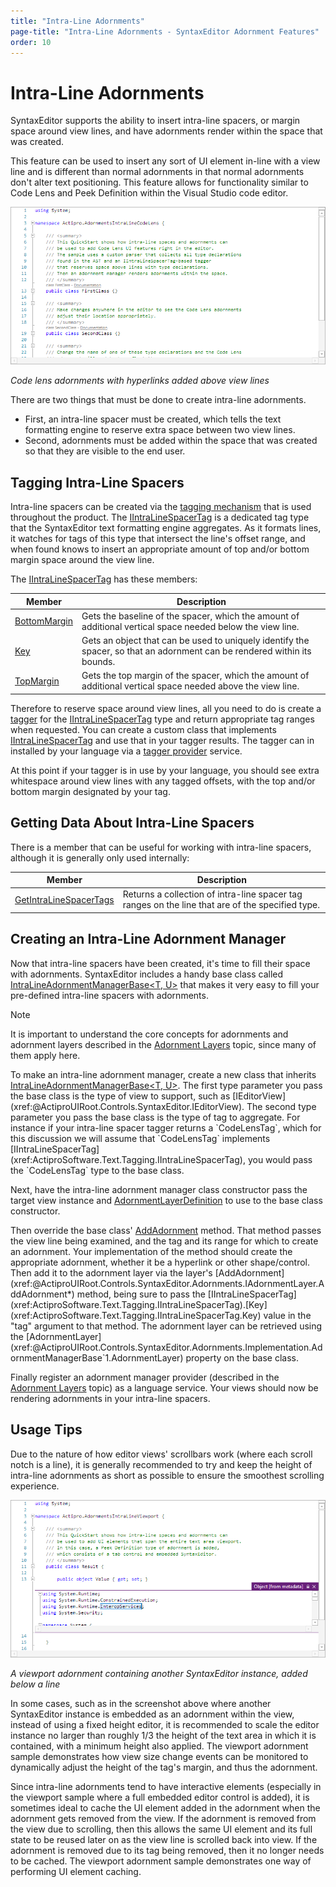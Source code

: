 ```yaml
---
title: "Intra-Line Adornments"
page-title: "Intra-Line Adornments - SyntaxEditor Adornment Features"
order: 10
---
```

# Intra-Line Adornments

SyntaxEditor supports the ability to insert intra-line spacers, or margin space around view lines, and have adornments render within the space that was created.

This feature can be used to insert any sort of UI element in-line with a view line and is different than normal adornments in that normal adornments don't alter text positioning.  This feature allows for functionality similar to Code Lens and Peek Definition within the Visual Studio code editor.

![Screenshot](../../images/intra-line-code-lens-adornment.png)

*Code lens adornments with hyperlinks added above view lines*

There are two things that must be done to create intra-line adornments.

- First, an intra-line spacer must be created, which tells the text formatting engine to reserve extra space between two view lines.
- Second, adornments must be added within the space that was created so that they are visible to the end user.

## Tagging Intra-Line Spacers

Intra-line spacers can be created via the [tagging mechanism](../../text-parsing/tagging/index.md) that is used throughout the product.  The [IIntraLineSpacerTag](xref:ActiproSoftware.Text.Tagging.IIntraLineSpacerTag) is a dedicated tag type that the SyntaxEditor text formatting engine aggregates.  As it formats lines, it watches for tags of this type that intersect the line's offset range, and when found knows to insert an appropriate amount of top and/or bottom margin space around the view line.

The [IIntraLineSpacerTag](xref:ActiproSoftware.Text.Tagging.IIntraLineSpacerTag) has these members:

| Member | Description |
|-----|-----|
| [BottomMargin](xref:ActiproSoftware.Text.Tagging.IIntraLineSpacerTag.BottomMargin) | Gets the baseline of the spacer, which the amount of additional vertical space needed below the view line. |
| [Key](xref:ActiproSoftware.Text.Tagging.IIntraLineSpacerTag.Key) | Gets an object that can be used to uniquely identify the spacer, so that an adornment can be rendered within its bounds. |
| [TopMargin](xref:ActiproSoftware.Text.Tagging.IIntraLineSpacerTag.TopMargin) | Gets the top margin of the spacer, which the amount of additional vertical space needed above the view line. |

Therefore to reserve space around view lines, all you need to do is create a [tagger](../../text-parsing/tagging/taggers.md) for the [IIntraLineSpacerTag](xref:ActiproSoftware.Text.Tagging.IIntraLineSpacerTag) type and return appropriate tag ranges when requested.  You can create a custom class that implements [IIntraLineSpacerTag](xref:ActiproSoftware.Text.Tagging.IIntraLineSpacerTag) and use that in your tagger results.  The tagger can in installed by your language via a [tagger provider](../../text-parsing/tagging/taggers.md) service.

At this point if your tagger is in use by your language, you should see extra whitespace around view lines with any tagged offsets, with the top and/or bottom margin designated by your tag.

## Getting Data About Intra-Line Spacers

There is a member that can be useful for working with intra-line spacers, although it is generally only used internally:

| Member | Description |
|-----|-----|
| [GetIntraLineSpacerTags](xref:@ActiproUIRoot.Controls.SyntaxEditor.ITextViewLine.GetIntraLineSpacerTags*) | Returns a collection of intra-line spacer tag ranges on the line that are of the specified type. |

## Creating an Intra-Line Adornment Manager

Now that intra-line spacers have been created, it's time to fill their space with adornments.  SyntaxEditor includes a handy base class called [IntraLineAdornmentManagerBase<T, U>](xref:@ActiproUIRoot.Controls.SyntaxEditor.Adornments.Implementation.IntraLineAdornmentManagerBase`2) that makes it very easy to fill your pre-defined intra-line spacers with adornments.

> [!NOTE]
> It is important to understand the core concepts for adornments and adornment layers described in the [Adornment Layers](adornment-layers.md) topic, since many of them apply here.

To make an intra-line adornment manager, create a new class that inherits [IntraLineAdornmentManagerBase<T, U>](xref:@ActiproUIRoot.Controls.SyntaxEditor.Adornments.Implementation.IntraLineAdornmentManagerBase`2).  The first type parameter you pass the base class is the type of view to support, such as [IEditorView](xref:@ActiproUIRoot.Controls.SyntaxEditor.IEditorView).  The second type parameter you pass the base class is the type of tag to aggregate.  For instance if your intra-line spacer tagger returns a `CodeLensTag`, which for this discussion we will assume that `CodeLensTag` implements [IIntraLineSpacerTag](xref:ActiproSoftware.Text.Tagging.IIntraLineSpacerTag), you would pass the `CodeLensTag` type to the base class.

Next, have the intra-line adornment manager class constructor pass the target view instance and [AdornmentLayerDefinition](xref:@ActiproUIRoot.Controls.SyntaxEditor.Adornments.AdornmentLayerDefinition) to use to the base class constructor.

Then override the base class' [AddAdornment](xref:@ActiproUIRoot.Controls.SyntaxEditor.Adornments.Implementation.IntraLineAdornmentManagerBase`2.AddAdornment*) method.  That method passes the view line being examined, and the tag and its range for which to create an adornment.  Your implementation of the method should create the appropriate adornment, whether it be a hyperlink or other shape/control.  Then add it to the adornment layer via the layer's [AddAdornment](xref:@ActiproUIRoot.Controls.SyntaxEditor.Adornments.IAdornmentLayer.AddAdornment*) method, being sure to pass the [IIntraLineSpacerTag](xref:ActiproSoftware.Text.Tagging.IIntraLineSpacerTag).[Key](xref:ActiproSoftware.Text.Tagging.IIntraLineSpacerTag.Key) value in the "tag" argument to that method.  The adornment layer can be retrieved using the [AdornmentLayer](xref:@ActiproUIRoot.Controls.SyntaxEditor.Adornments.Implementation.AdornmentManagerBase`1.AdornmentLayer) property on the base class.

Finally register an adornment manager provider (described in the [Adornment Layers](adornment-layers.md) topic) as a language service.  Your views should now be rendering adornments in your intra-line spacers.

## Usage Tips

Due to the nature of how editor views' scrollbars work (where each scroll notch is a line), it is generally recommended to try and keep the height of intra-line adornments as short as possible to ensure the smoothest scrolling experience.

![Screenshot](../../images/intra-line-viewport-adornment.png)

*A viewport adornment containing another SyntaxEditor instance, added below a line*

In some cases, such as in the screenshot above where another SyntaxEditor instance is embedded as an adornment within the view, instead of using a fixed height editor, it is recommended to scale the editor instance no larger than roughly 1/3 the height of the text area in which it is contained, with a minimum height also applied.  The viewport adornment sample demonstrates how view size change events can be monitored to dynamically adjust the height of the tag's margin, and thus the adornment.

Since intra-line adornments tend to have interactive elements (especially in the viewport sample where a full embedded editor control is added), it is sometimes ideal to cache the UI element added in the adornment when the adornment gets removed from the view.  If the adornment is removed from the view due to scrolling, then this allows the same UI element and its full state to be reused later on as the view line is scrolled back into view.  If the adornment is removed due to its tag being removed, then it no longer needs to be cached.  The viewport adornment sample demonstrates one way of performing UI element caching.
